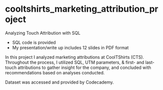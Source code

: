 # cooltshirts_marketing_attribution_project

Analyzing Touch Attribution with SQL

- SQL code is provided
- My presentation/write up includes 12 slides in PDF format

In this project I analyzed marketing attributions at CoolTShirts (CTS). Throughout the process, I utilized SQL, UTM parameters, & first- and last-touch attributions to gather insight for the company, and concluded with recommendations based on analyses conducted.

Dataset was accessed and provided by Codecademy. 
